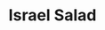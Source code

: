 ---
title: Israel Salad
picture: israel-salad
ingredients:
- 1 Cucumber
- 1 Tomato
- 1 Bell Pepper
- 1 Red Onion
- 1/4 tsp each Dill, Coriander, Sage, Thyme, Summer Savoury, and Garlic Powder
- 3 tbsps Olive Oil
- 1 tbsps Lemon Juice
- 1/4 tsp Salt
- 1/4 tsp Pepper
steps:
- Dice up your desired amounts of veg in whatever sized dice you prefer
- Set aside in a bowl
- Mix togther your Spices with the Olive Oil, Lemon Juice, Salt, and Pepper
- When dressing tastes nice pour as much as you need onto your veggies, done.
---